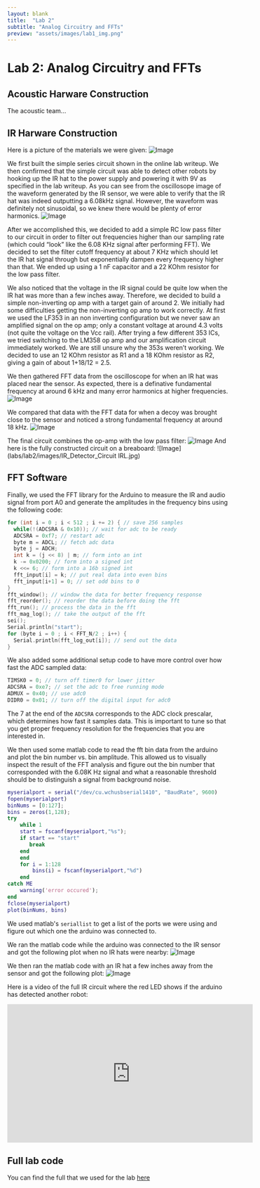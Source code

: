 ```yaml
---
layout: blank
title:  "Lab 2"
subtitle: "Analog Circuitry and FFTs"
preview: "assets/images/lab1_img.png"
---
```


# Lab 2: Analog Circuitry and FFTs

## Acoustic Harware Construction

The acoustic team...

## IR Harware Construction

Here is a picture of the materials we were given:
![Image](labs/lab2/images/ir_parts_list.jpg)

We first built the simple series circuit shown in the online lab writeup. We then confirmed that the simple circuit was able to detect other robots by hooking up the IR hat to the power supply and powering it with 9V as specified in the lab writeup. As you can see from the oscillosope image of the waveform generated by the IR sensor, we were able to verify that the IR hat was indeed outputting a 6.08kHz signal. However, the waveform was definitely not sinusoidal, so we knew there would be plenty of error harmonics.
![Image](labs/lab2/images/hatwaveform1.jpg)

After we accomplished this, we decided to add a simple RC low pass filter to our circuit in order to filter out frequencies higher than our sampling rate (which could “look” like the 6.08 KHz signal after performing FFT). We decided to set the filter cutoff frequency at about 7 KHz which should let the IR hat signal through but exponentially dampen every frequency higher than that. We ended up using a 1 nF capacitor and a 22 KOhm resistor for the low pass filter.

We also noticed that the voltage in the IR signal could be quite low when the IR hat was more than a few inches away. Therefore, we decided to build a simple non-inverting op amp with a target gain of around 2. We initially had some difficulties getting the non-inverting op amp to work correctly. At first we used the LF353 in an non inverting configuration but we never saw an amplified signal on the op amp; only a constant voltage at around 4.3 volts (not quite the voltage on the Vcc rail). After trying a few different 353 ICs, we tried switching to the LM358 op amp and our amplification circuit immediately worked. We are still unsure why the 353s weren’t working. We decided to use an 12 KOhm resistor as R1 and a 18 KOhm resistor as R2, giving a gain of about 1+18/12 = 2.5.

We then gathered FFT data from the oscilloscope for when an IR hat was placed near the sensor. As expected, there is a definative fundamental frequency at around 6 kHz and many error harmonics at higher frequencies.
![Image](labs/lab2/images/hatfft.jpg)

We compared that data with the FFT data for when a decoy was brought close to the sensor and noticed a strong fundamental frequency at around 18 kHz.
![Image](labs/lab2/images/decoyfft.jpg)
  
The final circuit combines the op-amp with the low pass filter:
![Image](labs/lab2/images/IR_Detector_Circuit.jpg)
And here is the fully constructed circuit on a breaboard:
![Image](labs/lab2/images/IR_Detector_Circuit IRL.jpg)

## FFT Software

Finally, we used the FFT library for the Arduino to measure the IR and audio signal from port A0 and generate the amplitudes in the frequency bins using the following code:

```cpp
for (int i = 0 ; i < 512 ; i += 2) { // save 256 samples
  while(!(ADCSRA & 0x10)); // wait for adc to be ready
  ADCSRA = 0xf7; // restart adc
  byte m = ADCL; // fetch adc data
  byte j = ADCH;
  int k = (j << 8) | m; // form into an int
  k -= 0x0200; // form into a signed int
  k <<= 6; // form into a 16b signed int
  fft_input[i] = k; // put real data into even bins
  fft_input[i+1] = 0; // set odd bins to 0
}
fft_window(); // window the data for better frequency response
fft_reorder(); // reorder the data before doing the fft
fft_run(); // process the data in the fft
fft_mag_log(); // take the output of the fft
sei();
Serial.println("start");
for (byte i = 0 ; i < FFT_N/2 ; i++) { 
  Serial.println(fft_log_out[i]); // send out the data
}
```

We also added some additional setup code to have more control over how fast the ADC sampled data:

```cpp
TIMSK0 = 0; // turn off timer0 for lower jitter
ADCSRA = 0xe7; // set the adc to free running mode
ADMUX = 0x40; // use adc0
DIDR0 = 0x01; // turn off the digital input for adc0
```

The 7 at the end of the `ADCSRA` corresponds to the ADC clock prescalar, which determines how fast it samples data. This is important to tune so that you get proper frequency resolution for the frequencies that you are interested in.

We then used some matlab code to read the fft bin data from the arduino and plot the bin number vs. bin amplitude. This allowed us to visually inspect the result of the FFT analysis and figure out the bin number that corresponded with the 6.08K Hz signal and what a reasonable threshold should be to distinguish a signal from background noise. 

```matlab
myserialport = serial("/dev/cu.wchusbserial1410", "BaudRate", 9600)
fopen(myserialport)
binNums = [0:127];
bins = zeros(1,128);
try
    while 1
    start = fscanf(myserialport,"%s");
    if start == "start"
       break 
    end
    end
    for i = 1:128
        bins(i) = fscanf(myserialport,"%d")
    end
catch ME
    warning('error occured');
end
fclose(myserialport)
plot(binNums, bins)
```

We used matlab's `seriallist` to get a list of the ports we were using and figure out which one the arduino was connected to.

We ran the matlab code while the arduino was connected to the IR sensor and got the following plot when no IR hats were nearby:
![Image](labs/lab2/images/irbgd.png)

We then ran the matlab code with an IR hat a few inches away from the sensor and got the following plot:
![Image](labs/lab2/images/iropampout.png)

Here is a video of the full IR circuit where the red LED shows if the arduino has detected another robot:
<iframe width="560" height="315" src="https://www.youtube.com/embed/cwhYxnZrcJQ" frameborder="0" allow="autoplay; encrypted-media" allowfullscreen></iframe>

## Full lab code

You can find the full that we used for the lab [here](https://github.com/ece3400team11/ece3400team11.github.io/tree/master/_labs/lab2/code)
